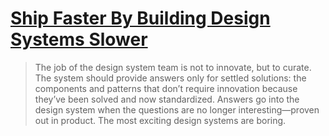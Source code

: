 # [Ship Faster By Building Design Systems Slower](https://bigmedium.com/ideas/design-system-pace-layers-slow-fast.html)

> The job of the design system team is not to innovate, but to curate. The system should provide answers only for settled solutions: the components and patterns that don’t require innovation because they’ve been solved and now standardized. Answers go into the design system when the questions are no longer interesting—proven out in product. The most exciting design systems are boring.